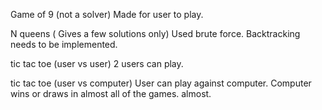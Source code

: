Game of 9 (not a solver)
        Made for user to play.

N queens ( Gives a few solutions only)
        Used brute force. Backtracking needs to be implemented.

tic tac toe (user vs user)
        2 users can play.

tic tac toe (user vs computer)
        User can play against computer. Computer wins or draws in almost all of the games. almost.